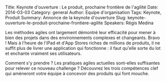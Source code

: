 Title: Keynote d'ouverture : Le produit, prochaine frontière de l'agilité
Date: 2014-03-03
Category: general
Author: Equipe d'organisation
Tags: Keynote, Produit
Summary: Annonce de la keynote d'ouverture
Slug: keynote-ouverture-le-produit-prochaine-frontiere-agilite
Speakers: Régis Medina

Les méthodes agiles ont largement démontré leur efficacité pour mener à bien des projets dans des environnements complexes et changeants. Bravo ! Mais à l'heure de l'iPad et d'App Stores riches de millions de produits, il ne suffit plus de livrer une application qui fonctionne : il faut qu'elle sorte du lot et enchante vraiment ses utilisateurs.

Comment s'y prendre ? Les pratiques agiles actuelles sont-elles suffisantes pour relever ce nouveau challenge ? Découvrez les trois compétences clef qui amèneront votre équipe à concevoir des produits qui font mouche.
